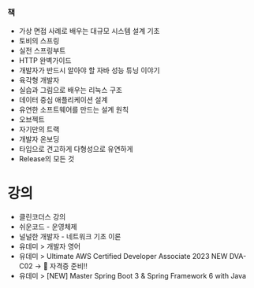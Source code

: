 ### 책
- 가상 면접 사례로 배우는 대규모 시스템 설계 기초
- 토비의 스프링
- 실전 스프링부트
- HTTP 완벽가이드
- 개발자가 반드시 알아야 할 자바 성능 튜닝 이야기
- 육각형 개발자
- 실습과 그림으로 배우는 리눅스 구조
- 데이터 중심 애플리케이션 설계
- 유연한 소프트웨어를 만드는 설계 원칙
- 오브젝트
- 자기만의 트랙
- 개발자 온보딩
- 타입으로 견고하게 다형성으로 유연하게
- Release의 모든 것
# 강의
- 클린코더스 강의
- 쉬운코드 - 운영체제
- 널널한 개발자 - 네트워크 기초 이론
- 유데미 > 개발자 영어
- 유데미 > Ultimate AWS Certified Developer Associate 2023 NEW DVA-C02 -> 📝 자격증 준비!!
- 유데미 > [NEW] Master Spring Boot 3 & Spring Framework 6 with Java
